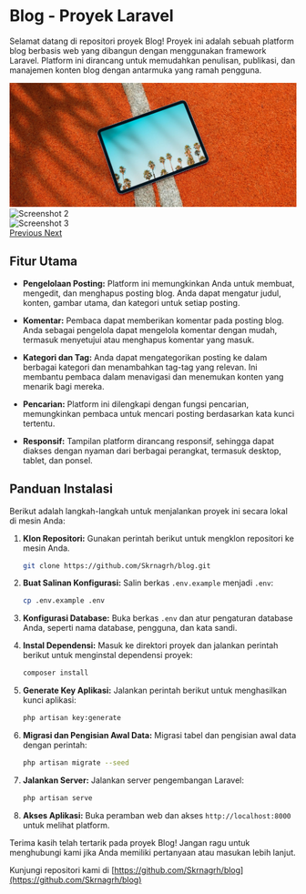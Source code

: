 # Blog - Proyek Laravel

Selamat datang di repositori proyek Blog! Proyek ini adalah sebuah platform blog berbasis web yang dibangun dengan menggunakan framework Laravel. Platform ini dirancang untuk memudahkan penulisan, publikasi, dan manajemen konten blog dengan antarmuka yang ramah pengguna.

<div id="carouselExampleControls" class="carousel slide" data-ride="carousel">
  <div class="carousel-inner">
    <div class="carousel-item active">
      <img src="https://github.com/Skrnagrh/blog/raw/main/public/img/home/post-slide-1.jpg" class="d-block w-100" alt="Screenshot 1">
    </div>
    <div class="carousel-item">
      <img src="https://github.com/Skrnagrh/blog/raw/main/public/public/img/home/post-slide-2.jpg" class="d-block w-100" alt="Screenshot 2">
    </div>
    <div class="carousel-item">
      <img src="https://github.com/Skrnagrh/blog/raw/main/public/public/img/home/post-slide-3.jpg" class="d-block w-100" alt="Screenshot 3">
    </div>
    <!-- Tambahkan gambar-gambar lain di sini -->
  </div>
  <a class="carousel-control-prev" href="#carouselExampleControls" role="button" data-slide="prev">
    <span class="carousel-control-prev-icon" aria-hidden="true"></span>
    <span class="sr-only">Previous</span>
  </a>
  <a class="carousel-control-next" href="#carouselExampleControls" role="button" data-slide="next">
    <span class="carousel-control-next-icon" aria-hidden="true"></span>
    <span class="sr-only">Next</span>
  </a>
</div>


## Fitur Utama

- **Pengelolaan Posting:** Platform ini memungkinkan Anda untuk membuat, mengedit, dan menghapus posting blog. Anda dapat mengatur judul, konten, gambar utama, dan kategori untuk setiap posting.

- **Komentar:** Pembaca dapat memberikan komentar pada posting blog. Anda sebagai pengelola dapat mengelola komentar dengan mudah, termasuk menyetujui atau menghapus komentar yang masuk.

- **Kategori dan Tag:** Anda dapat mengategorikan posting ke dalam berbagai kategori dan menambahkan tag-tag yang relevan. Ini membantu pembaca dalam menavigasi dan menemukan konten yang menarik bagi mereka.

- **Pencarian:** Platform ini dilengkapi dengan fungsi pencarian, memungkinkan pembaca untuk mencari posting berdasarkan kata kunci tertentu.

- **Responsif:** Tampilan platform dirancang responsif, sehingga dapat diakses dengan nyaman dari berbagai perangkat, termasuk desktop, tablet, dan ponsel.

## Panduan Instalasi

Berikut adalah langkah-langkah untuk menjalankan proyek ini secara lokal di mesin Anda:

1. **Klon Repositori:** Gunakan perintah berikut untuk mengklon repositori ke mesin Anda.
   ```bash
   git clone https://github.com/Skrnagrh/blog.git
   ```

2. **Buat Salinan Konfigurasi:** Salin berkas `.env.example` menjadi `.env`:
   ```bash
   cp .env.example .env
   ```

3. **Konfigurasi Database:** Buka berkas `.env` dan atur pengaturan database Anda, seperti nama database, pengguna, dan kata sandi.

4. **Instal Dependensi:** Masuk ke direktori proyek dan jalankan perintah berikut untuk menginstal dependensi proyek:
   ```bash
   composer install
   ```

5. **Generate Key Aplikasi:** Jalankan perintah berikut untuk menghasilkan kunci aplikasi:
   ```bash
   php artisan key:generate
   ```

6. **Migrasi dan Pengisian Awal Data:** Migrasi tabel dan pengisian awal data dengan perintah:
   ```bash
   php artisan migrate --seed
   ```

7. **Jalankan Server:** Jalankan server pengembangan Laravel:
   ```bash
   php artisan serve
   ```

8. **Akses Aplikasi:** Buka peramban web dan akses `http://localhost:8000` untuk melihat platform.

Terima kasih telah tertarik pada proyek Blog! Jangan ragu untuk menghubungi kami jika Anda memiliki pertanyaan atau masukan lebih lanjut.

Kunjungi repositori kami di [https://github.com/Skrnagrh/blog](https://github.com/Skrnagrh/blog)
